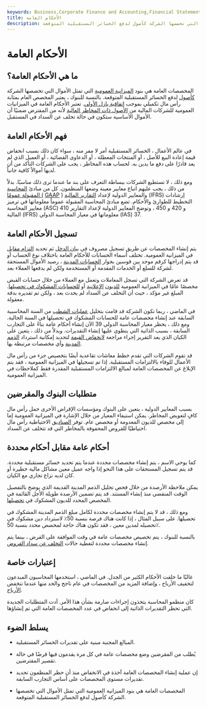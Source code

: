 ```yaml
---
keywords: Business,Corporate Finance and Accounting,Financial Statements
title: الأحكام العامة
description: المخصصات العامة هي بنود الميزانية العمومية التي تمثل الأموال التي تخصصها الشركة كأصول لدفع الخسائر المستقبلية المتوقعة.
---
```


# الأحكام العامة
## ما هي الأحكام العامة؟

المخصصات العامة هي بنود [الميزانية العمومية](/balancesheet) التي تمثل الأموال التي تخصصها الشركة [كأصول](/asset) لدفع الخسائر المستقبلية المتوقعة. بالنسبة للبنوك ، يعتبر المخصص العام بمثابة رأس مال تكميلي بموجب [اتفاقية بازل الأولى](/basel_accord). تعتبر الأحكام العامة في الميزانيات العمومية للشركات المالية من [الأصول ذات المخاطر العالية](/risk-asset) لأنه من المفترض ضمنيًا أن الأموال الأساسية ستكون في حالة تخلف عن السداد في المستقبل.

## فهم الأحكام العامة

في عالم الأعمال ، الخسائر المستقبلية أمر لا مفر منه ، سواء كان ذلك بسبب انخفاض قيمة إعادة البيع للأصل ، أو المنتجات المعطلة ، أو الدعاوى القضائية ، أو العميل الذي لم يعد قادرًا على دفع ما يدين به. لحساب هذه المخاطر ، يجب على الشركات التأكد من أن لديها أموالاً كافية جانباً.

ومع ذلك ، لا تستطيع الشركات ببساطة التعرف على بند ما عندما ترى ذلك مناسبًا. بدلاً من ذلك ، يجب عليهم اتباع معايير معينة وضعها المنظمون. كل من مبادئ [المحاسبة المقبولة عمومًا (](/gaap) [GAAP](/gaap) ) والمعايير الدولية لإعداد [التقارير المالية](/ifrs) (IFRS) إرشادات التخطيط للطوارئ والأحكام. تضع مبادئ المحاسبة المقبولة عموماً معلوماتها في ترميز معايير المحاسبة (ASC) 410 و 420 و 450 ، وتوضح المعايير الدولية لإعداد التقارير المالية (IFRS) معلوماتها في معيار المحاسبة الدولي (IAS) 37.

## تسجيل الأحكام العامة

يتم إنشاء المخصصات عن طريق تسجيل مصروف في [بيان الدخل](/incomestatement) ثم تحديد [التزام مقابل](/liability) في الميزانية العمومية. تختلف أسماء الحسابات للأحكام العامة باختلاف نوع الحساب أو قد يتم إدراجها كرقم موحد بين قوسين بجوار [الحسابات المدينة](/accountsreceivable) ، رصيد الأموال المستحقة لشركة للسلع أو الخدمات المقدمة أو المستخدمة ولكن لم يدفعها العملاء بعد.

قد تعرض الشركة التي تسجل المعاملات وتعمل مع العملاء من خلال حسابات القبض مخصصًا عامًا في الميزانية العمومية [للديون](/baddebt) [الإعلانية](/baddebt) أو [للحسابات المشكوك في تحصيلها](/allowancefordoubtfulaccounts). المبلغ غير مؤكد ، حيث أن التخلف عن السداد لم يحدث بعد ، ولكن تم تقديره بدقة معقولة.

في الماضي ، ربما تكون الشركة قد قامت بتحليل [عمليات الشطب](/write-off) من السنة المحاسبية السابقة عند إنشاء مخصصات عامة للحسابات المشكوك في تحصيلها في السنة الحالية. ومع ذلك ، يحظر معيار المحاسبة الدولي 39 الآن إنشاء أحكام عامة بناءً على التجارب السابقة ، بسبب الذاتية التي ينطوي عليها إنشاء التقديرات. وبدلاً من ذلك ، يتعين على الكيان الذي يعد التقرير إجراء مراجعة [لانخفاض القيمة](/impairment) لتحديد إمكانية استرداد [الذمم المدينة](/receivables) وأي مخصصات مرتبطة بها.

قد تقوم الشركات التي تقدم خطط معاشات تقاعدية أيضًا بتخصيص جزء من رأس مال الأعمال للوفاء بالالتزامات المستقبلية. إذا تم تسجيلها في الميزانية العمومية ، فقد يتم الإبلاغ عن المخصصات العامة لمبالغ الالتزامات المستقبلية المقدرة فقط كملاحظات في الميزانية العمومية.

## متطلبات البنوك والمقرضين

بسبب المعايير الدولية ، يتعين على البنوك ومؤسسات الإقراض الأخرى حمل رأس مال كافٍ لتعويض المخاطر. يمكن استيفاء المعيار من خلال الإشارة في الميزانية العمومية إما إلى مخصص للديون المعدومة أو مخصص عام. توفر [الصناديق](/reservefund) الاحتياطية رأس مال احتياطيًا للقروض المحفوفة بالمخاطر التي قد تتخلف عن السداد.

## أحكام عامة مقابل أحكام محددة

كما يوحي الاسم ، يتم إنشاء مخصصات محددة عندما يتم تحديد خسائر مستقبلية محددة. قد يتم تسجيل المستحقات على هذا النحو إذا واجه عميل معين مشاكل مالية خطيرة أو كان لديه نزاع تجاري مع الكيان.

يمكن ملاحظة الأرصدة من خلال فحص تحليل الذمم المدينة القديمة الذي يوضح بالتفصيل الوقت المنقضي منذ إنشاء المستند. قد يتم تضمين الأرصدة طويلة الأجل القائمة في المخصص المحدد للديون المشكوك في [تحصيلها](/debt).

ومع ذلك ، قد لا يتم إنشاء مخصصات محددة لكامل مبلغ الذمم المدينة المشكوك في تحصيلها. على سبيل المثال ، إذا كانت هناك فرصة بنسبة 50٪ لاسترداد دين مشكوك في تحصيله لمدين معين ، فقد تكون هناك حاجة لمخصص محدد بنسبة 50٪.

بالنسبة للبنوك ، يتم تخصيص مخصصات عامة في وقت الموافقة على القرض ، بينما يتم إنشاء مخصصات محددة لتغطية حالات [التخلف عن سداد القروض](/default2).

## إعتبارات خاصة

غالبًا ما خلقت الأحكام الكثير من الجدل. في الماضي ، استخدمها المحاسبون المبدعون لتخفيف الأرباح ، وإضافة المزيد من المخصصات في عام ناجح والحد منها عندما تنخفض [الأرباح](/earnings).

كان منظمو المحاسبة يتخذون إجراءات صارمة بشأن هذا الأمر. أدت المتطلبات الجديدة التي تحظر التقديرات الذاتية إلى انخفاض في عدد المخصصات العامة التي تم إنشاؤها.

## يسلط الضوء

- المبالغ المجنبة مبنية على تقديرات الخسائر المستقبلية.

- يُطلب من المقرضين وضع مخصصات عامة في كل مرة يقدمون فيها قرضًا في حالة تقصير المقترضين.

- إن عملية إنشاء المخصصات العامة آخذة في الانخفاض منذ أن حظر المنظمون تحديد تقديرات مستوى المخصصات على أساس التجارب السابقة.

- المخصصات العامة هي بنود الميزانية العمومية التي تمثل الأموال التي تخصصها الشركة كأصول لدفع الخسائر المستقبلية المتوقعة.


